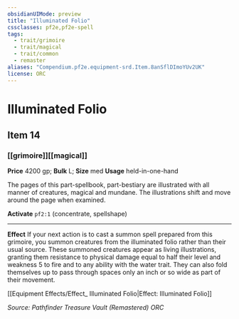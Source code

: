 ```yaml
---
obsidianUIMode: preview
title: "Illuminated Folio"
cssclasses: pf2e,pf2e-spell
tags:
  - trait/grimoire
  - trait/magical
  - trait/common
  - remaster
aliases: "Compendium.pf2e.equipment-srd.Item.8anSflDImoYUv2UK"
license: ORC
---
```

# Illuminated Folio
## Item 14
### [[grimoire]][[magical]]


**Price** 4200 gp; 
**Bulk** L; **Size** med
**Usage** held-in-one-hand

The pages of this part-spellbook, part-bestiary are illustrated with all manner of creatures, magical and mundane. The illustrations shift and move around the page when examined.

**Activate** `pf2:1` (concentrate, spellshape)

* * *

**Effect** If your next action is to cast a summon spell prepared from this grimoire, you summon creatures from the illuminated folio rather than their usual source. These summoned creatures appear as living illustrations, granting them resistance to physical damage equal to half their level and weakness 5 to fire and to any ability with the water trait. They can also fold themselves up to pass through spaces only an inch or so wide as part of their movement.

[[Equipment Effects/Effect_ Illuminated Folio|Effect: Illuminated Folio]]

*Source: Pathfinder Treasure Vault (Remastered)*
*ORC*